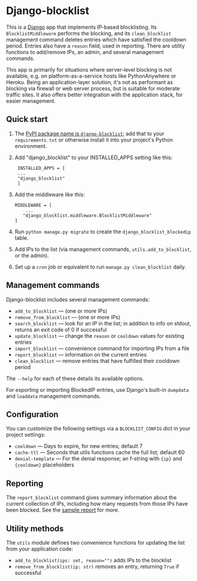 # Django-blocklist
This is a [Django][] app that implements IP-based blocklisting. Its `BlocklistMiddleware` performs the blocking, and its `clean_blocklist` management command deletes entries which have satisfied the cooldown period. Entries also have a `reason` field, used in reporting. There are utility functions to add/remove IPs, an admin, and several management commands.

This app is primarily for situations where server-level blocking is not available, e.g. on platform-as-a-service hosts like PythonAnywhere or Heroku. Being an application-layer solution, it's not as performant as blocking via firewall or web server process, but is suitable for moderate traffic sites. It also offers better integration with the application stack, for easier management.

## Quick start
1. The [PyPI package name is `django-blocklist`](https://pypi.org/project/django-blocklist/); add that to your `requirements.txt` or otherwise install it into your project's Python environment.

0. Add "django_blocklist" to your INSTALLED_APPS setting like this:

        INSTALLED_APPS = [
        ...
        "django_blocklist"
        ]

0. Add the middleware like this:

       MIDDLEWARE = [
           ...
          "django_blocklist.middleware.BlocklistMiddleware"
       ]

0. Run `python manage.py migrate` to create the `django_blocklist_blockedip` table.
0. Add IPs to the list (via management commands,  `utils.add_to_blocklist`, or the admin).
0. Set up a `cron` job or equivalent to run `manage.py clean_blocklist` daily.

## Management commands
Django-blocklist includes several management commands:

* `add_to_blocklist` &mdash; (one or more IPs)
* `remove_from_blocklist` &mdash; (one or more IPs)
* `search_blocklist` &mdash; look for an IP in the list; in addition to info on stdout, returns an exit code of 0 if successful
* `update_blocklist` &mdash; change the `reason` or `cooldown` values for existing entries
* `import_blocklist` &mdash; convenience command for importing IPs from a file
* `report_blocklist` &mdash; information on the current entries
* `clean_blocklist` &mdash; remove entries that have fulfilled their cooldown period

The `--help` for each of these details its available options.

For exporting or importing BlockedIP entries, use Django's built-in `dumpdata` and `loaddata` management commands.

## Configuration
You can customize the following settings via a `BLOCKLIST_CONFIG` dict in your project settings:
* `cooldown` &mdash; Days to expire, for new entries; default 7
* `cache-ttl` &mdash; Seconds that utils functions cache the full list; default 60
* `denial-template` &mdash; For the denial response; an f-string with `{ip}` and `{cooldown}` placeholders

## Reporting
The `report_blocklist` command gives summary information about the current collection of IPs, including how many requests from those IPs have been blocked. See the [sample report](blocklist-report-sample-obfuscated.txt) for more.

## Utility methods
The `utils` module defines two convenience functions for updating the list from your application code:
* `add_to_blocklist(ips: set, reason="")` adds IPs to the blocklist
* `remove_from_blocklist(ip: str)` removes an entry, returning `True` if successful

[django]: https://www.djangoproject.com/